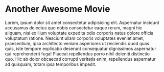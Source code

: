 # Another Awesome Movie

Lorem, ipsum dolor sit amet consectetur adipisicing elit. Aspernatur incidunt accusamus delectus
quo nobis consectetur eaque rerum, magni hic aliquam, nisi ex illum voluptate expedita odio
corporis natus dolore officia voluptatum ratione. Nesciunt ullam corporis voluptates eveniet amet,
praesentium, ipsa architecto veniam asperiores ut reiciendis quod quas quis, iste tempore
explicabo deserunt consequatur dignissimos aspernatur qui reprehenderit fuga! Placeat repellendus
porro nihil deleniti distinctio quo. Hic ab dolor obcaecati corrupti veritatis enim, repellendus
aspernatur ad quisquam, totam ipsa temporibus impedit.

